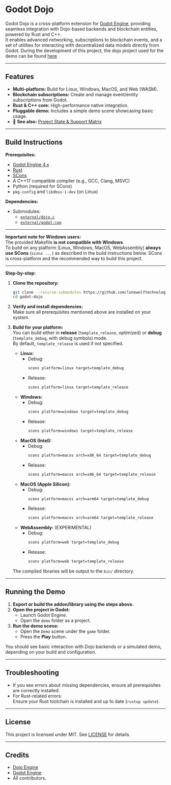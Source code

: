 # Godot Dojo

Godot Dojo is a cross-platform extension for [Godot Engine](https://godotengine.org/), providing seamless integration with Dojo-based backends and blockchain entities, powered by Rust and C++.  
It enables advanced networking, subscriptions to blockchain events, and a set of utilities for interacting with decentralized data models directly from Godot.
During the development of this project, the dojo project used for the demo can be found [here](https://github.com/dannroda/dojo-starter)

---

## Features

- **Multi-platform:** Build for Linux, Windows, MacOS, and Web (WASM).
- **Blockchain subscriptions:** Create and manage event/entity subscriptions from Godot.
- **Rust & C++ core:** High-performance native integration.
- **Pluggable demo:** Includes a simple demo scene showcasing basic usage.
- 📄 **See also:** [Project State & Support Matrix](project-state.md)

---

## Build Instructions

**Prerequisites:**
- [Godot Engine 4.x](https://godotengine.org/)
- [Rust](https://www.rust-lang.org/tools/install)
- [SCons](https://scons.org/pages/download.html)
- A C++17 compatible compiler (e.g., GCC, Clang, MSVC)
- Python (required for SCons)
- `pkg-config` and `libdbus-1-dev` (on Linux)

**Dependencies:**
- Submodules:
    - [`external/dojo.c`](https://github.com/dojoengine/dojo.c)
    - [`external/godot-cpp`](https://github.com/godotengine/godot-cpp)

---

**Important note for Windows users:**  
The provided Makefile **is not compatible with Windows**.  
To build on any platform (Linux, Windows, MacOS, WebAssembly) **always use SCons** (`scons ...`) as described in the build instructions below. SCons is cross-platform and the recommended way to build this project.

---

**Step-by-step:**

1. **Clone the repository:**
    ```bash
    git clone --recurse-submodules https://github.com/lonewolftechnology/godot-dojo
    cd godot-dojo
    ```

2. **Verify and install dependencies:**  
   Make sure all prerequisites mentioned above are installed on your system.

3. **Build for your platform:**  
   You can build either in **release** (`template_release`, optimized) or **debug** (`template_debug`, with debug symbols) mode.  
   By default, `template_release` is used if not specified.

    - **Linux:**
      - Debug:
        ```bash
        scons platform=linux target=template_debug
        ```
      - Release:
        ```bash
        scons platform=linux target=template_release
        ```
    - **Windows:**
      - Debug:
        ```bash
        scons platform=windows target=template_debug
        ```
      - Release:
        ```bash
        scons platform=windows target=template_release
        ```
    - **MacOS (Intel):**
      - Debug:
        ```bash
        scons platform=macos arch=x86_64 target=template_debug
        ```
      - Release:
        ```bash
        scons platform=macos arch=x86_64 target=template_release
        ```
    - **MacOS (Apple Silicon):**
      - Debug:
        ```bash
        scons platform=macos arch=arm64 target=template_debug
        ```
      - Release:
        ```bash
        scons platform=macos arch=arm64 target=template_release
        ```
    - **WebAssembly:** (EXPERIMENTAL)
      - Debug:
        ```bash
        scons platform=web target=template_debug
        ```
      - Release:
        ```bash
        scons platform=web target=template_release
        ```

   The compiled libraries will be output to the `bin/` directory.

---

## Running the Demo

1. **Export or build the addon/library using the steps above.**
2. **Open the project in Godot:**
    - Launch Godot Engine.
    - Open the `demo` folder as a project.
3. **Run the demo scene:**
    - Open the `Demo` scene under the `game` folder.
    - Press the **Play** button.

You should see basic interaction with Dojo backends or a simulated demo, depending on your build and configuration.

---

## Troubleshooting

- If you see errors about missing dependencies, ensure all prerequisites are correctly installed.
- For Rust-related errors:  
  Ensure your Rust toolchain is installed and up to date (`rustup update`).

---

## License

This project is licensed under MIT. See [LICENSE](LICENSE) for details.

---

## Credits

- [Dojo Engine](https://github.com/dojoengine)
- [Godot Engine](https://godotengine.org/)
- All contributors.